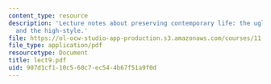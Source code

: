 ```yaml
---
content_type: resource
description: 'Lecture notes about preserving contemporary life: the ugly and ordinary
  and the high-style.'
file: https://ol-ocw-studio-app-production.s3.amazonaws.com/courses/11-947-history-and-theory-of-historic-preservation-spring-2007/907d1cf110c560c7ec544b67f51a9f0d_lect9.pdf
file_type: application/pdf
resourcetype: Document
title: lect9.pdf
uid: 907d1cf1-10c5-60c7-ec54-4b67f51a9f0d
---
```

